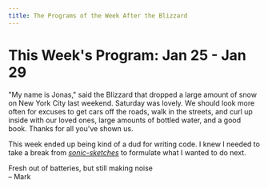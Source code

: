 ```yaml
---
title: The Programs of the Week After the Blizzard
---
```


This Week's Program: Jan 25 - Jan 29
====================================

"My name is Jonas," said the Blizzard that dropped a large amount of
snow on New York City last weekend. Saturday was lovely. We should
look more often for excuses to get cars off the roads, walk in the
streets, and curl up inside with our loved ones, large amounts of
bottled water, and a good book. Thanks for all you've shown us.

This week ended up being kind of a dud for writing code. I knew I
needed to take a break from
[*sonic-sketches*](https://github.com/mwunsch/sonic-sketches) to
formulate what I wanted to do next.

Fresh out of batteries, but still making noise<br />
– Mark
